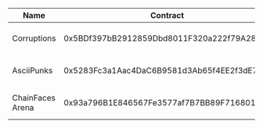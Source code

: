|  Name   | Contract  | Market  |
|  ----  | ----  | ----  |
| Corruptions | 0x5BDf397bB2912859Dbd8011F320a222f79A28d2E | (opensea)[https://opensea.io/collection/corruption-s] |
| AsciiPunks  | 0x5283Fc3a1Aac4DaC6B9581d3Ab65f4EE2f3dE7DC | (opensea)[https://opensea.io/collection/asciipunks-v2] |
| ChainFaces Arena  | 0x93a796B1E846567Fe3577af7B7BB89F71680173a | (opensea)[https://opensea.io/collection/chainfaces-arena] |

